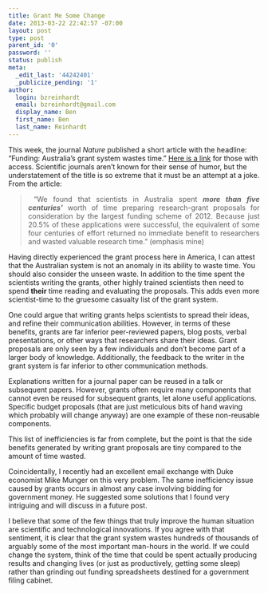 ```yaml
---
title: Grant Me Some Change
date: 2013-03-22 22:42:57 -07:00
layout: post
type: post
parent_id: '0'
password: ''
status: publish
meta:
  _edit_last: '44242401'
  _publicize_pending: '1'
author:
  login: bzreinhardt
  email: bzreinhardt@gmail.com
  display_name: Ben
  first_name: Ben
  last_name: Reinhardt
---
```


<p>This week, the journal <i>Nature </i>published a short article with the headline: “Funding: Australia’s grant system wastes time.” <a href="http://www.nature.com/nature/journal/v495/n7441/full/495314d.html" target="_blank">Here is a link</a> for those with access. Scientific journals aren’t known for their sense of humor, but the understatement of the title is so extreme that it must be an attempt at a joke. From the article:</p>
<blockquote>
<p style="text-align:justify;"> “We found that scientists in Australia spent <strong><i>more than five centuries'</i></strong> worth of time preparing research-grant proposals for consideration by the largest funding scheme of 2012. Because just 20.5% of these applications were successful, the equivalent of some four centuries of effort returned no immediate benefit to researchers and wasted valuable research time.” (emphasis mine)</p>
</blockquote>
<p>Having directly experienced the grant process here in America, I can attest that the Australian system is not an anomaly in its ability to waste time. You should also consider the unseen waste. In addition to the time spent the scientists writing the grants, other highly trained scientists then need to spend <b>their</b> time reading and evaluating the proposals. This adds even more scientist-time to the gruesome casualty list of the grant system.</p>
<p>One could argue that writing grants helps scientists to spread their ideas, and refine their communication abilities. However, in terms of these benefits, grants are far inferior peer-reviewed papers, blog posts, verbal presentations, or other ways that researchers share their ideas. Grant proposals are only seen by a few individuals and don’t become part of a larger body of knowledge. Additionally, the feedback to the writer in the grant system is far inferior to other communication methods.</p>
<p>Explanations written for a journal paper can be reused in a talk or subsequent papers. However, grants often require many components that cannot even be reused for subsequent grants, let alone useful applications. Specific budget proposals (that are just meticulous bits of hand waving which probably will change anyway) are one example of these non-reusable components.</p>
<p>This list of inefficiencies is far from complete, but the point is that the side benefits generated by writing grant proposals are tiny compared to the amount of time wasted.</p>
<p>Coincidentally, I recently had an excellent email exchange with Duke economist Mike Munger on this very problem. The same inefficiency issue caused by grants occurs in almost any case involving bidding for government money. He suggested some solutions that I found very intriguing and will discuss in a future post.</p>
<p>I believe that some of the few things that truly improve the human situation are scientific and technological innovations. If you agree with that sentiment, it is clear that the grant system wastes hundreds of thousands of arguably some of the most important man-hours in the world. If we could change the system, think of the time that could be spent actually producing results and changing lives (or just as productively, getting some sleep) rather than grinding out funding spreadsheets destined for a government filing cabinet.</p>
